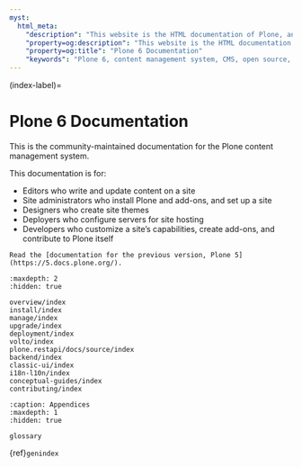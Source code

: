 ```yaml
---
myst:
  html_meta:
    "description": "This website is the HTML documentation of Plone, an open source, enterprise-level content management system."
    "property=og:description": "This website is the HTML documentation of Plone, an open source, enterprise-level content management system."
    "property=og:title": "Plone 6 Documentation"
    "keywords": "Plone 6, content management system, CMS, open source, Documentation, Volto, Classic UI, frontend, backend, plone.restapi, plone.api"
---
```


(index-label)=

# Plone 6 Documentation

This is the community-maintained documentation for the Plone content management system.

This documentation is for:

- Editors who write and update content on a site
- Site administrators who install Plone and add-ons, and set up a site
- Designers who create site themes
- Deployers who configure servers for site hosting
- Developers who customize a site’s capabilities, create add-ons, and contribute to Plone itself

```{seealso}
Read the [documentation for the previous version, Plone 5](https://5.docs.plone.org/).
```


```{toctree}
:maxdepth: 2
:hidden: true

overview/index
install/index
manage/index
upgrade/index
deployment/index
volto/index
plone.restapi/docs/source/index
backend/index
classic-ui/index
i18n-l10n/index
conceptual-guides/index
contributing/index
```

```{toctree}
:caption: Appendices
:maxdepth: 1
:hidden: true

glossary
```

{ref}`genindex`
